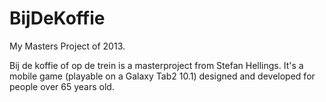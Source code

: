 BijDeKoffie
===========

My Masters Project of 2013.

Bij de koffie of op de trein is a masterproject from Stefan Hellings. It's a mobile game (playable on a Galaxy Tab2 10.1) designed and developed for people over 65 years old. 
